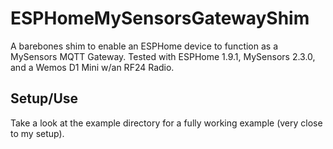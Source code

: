 # ESPHomeMySensorsGatewayShim

A barebones shim to enable an ESPHome device to function as a MySensors MQTT Gateway. Tested with ESPHome 1.9.1, MySensors 2.3.0, and a Wemos D1 Mini w/an RF24 Radio.

## Setup/Use

Take a look at the example directory for a fully working example (very close to my setup).